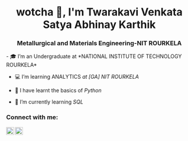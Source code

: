 <h1 align="center"> wotcha 👋, I'm Twarakavi Venkata Satya Abhinay Karthik</h1>
<h3 align="center">Metallurgical and Materials Engineering-NIT ROURKELA</h3>
- 🎓 I’m an Undergraduate at *NATIONAL INSTITUTE OF TECHNOLOGY ROURKELA*

- 💻 I’m learning ANALYTICS *at [GA] NIT ROURKELA*

- 🌱 I have learnt the basics of *Python*

- 🌱 I’m currently learning *SQL*
<h3 align="left">Connect with me:</h3>
<p align="left">
<a href="https://www.linkedin.com/in/abhinay-karthik-tvs-04318623b/"><img align="left" src="https://raw.githubusercontent.com/yushi1007/yushi1007/main/images/linkedin.svg" alt="https://www.linkedin.com/in/abhinay-karthik-tvs-04318623b/" width="21px"/></a>
<a href="https://www.instagram.com/abhinay_karthik23/"><img align="left" src="https://raw.githubusercontent.com/yushi1007/yushi1007/main/images/instagram.svg" alt="https://www.instagram.com/abhinay_karthik23/" width="21px"/></a>
<i class="fa-brands fa-facebook"></i>
